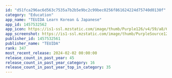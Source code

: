 ```yaml
---
id: "d51fca296ac6d563c7535a7b2b5e9bc2c99bec0256f861624224d75740d0130f"
category: "Education"
app_name: "TEUIDA Learn Korean & Japanese"
app_id: 1457532562
app_icon: https://is1-ssl.mzstatic.com/image/thumb/Purple126/v4/59/a8/6c/59a86c13-0f93-7430-2491-a72518f48082/AppIcon-0-0-1x_U007emarketing-0-10-0-85-220.png/1024x1024bb.png
app_screenshot: https://is1-ssl.mzstatic.com/image/thumb/PurpleSource126/v4/7a/3c/82/7a3c8243-1ab0-932c-04b1-eba405d26e6c/5bc27ffd-7eaa-4455-8214-d2c75b2f9a73_Eng_iOS_src_6.5_1-1.jpg/1242x2688bb.png
publisher_id: 1457532561
publisher_name: "TEUIDA"
rank: 347
most_recent_release: 2024-02-02 00:00:00
release_count_in_past_year: 45
release_count_in_past_year_category: 16
release_count_in_past_year_top_in_category: 35
---
```

